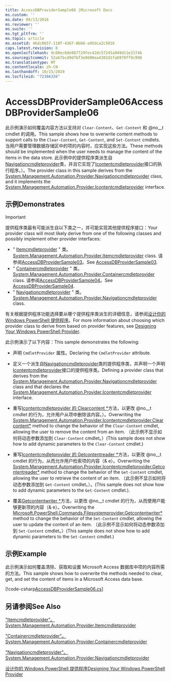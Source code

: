 ```yaml
---
title: AccessDBProviderSample06 |Microsoft Docs
ms.custom: ''
ms.date: 09/13/2016
ms.reviewer: ''
ms.suite: ''
ms.tgt_pltfrm: ''
ms.topic: article
ms.assetid: 46dc0657-110f-4367-8bb6-a95dca2c5016
caps.latest.revision: 8
ms.openlocfilehash: 9c00ec6de987729fec42dc57245a949d11e31f4b
ms.sourcegitcommit: 52a67bcd9d7bf3e8600ea4302d1fa8970ff9c998
ms.translationtype: MT
ms.contentlocale: zh-CN
ms.lasthandoff: 10/15/2019
ms.locfileid: "72366326"
---
```

# <a name="accessdbprovidersample06"></a><span data-ttu-id="4216e-102">AccessDBProviderSample06</span><span class="sxs-lookup"><span data-stu-id="4216e-102">AccessDBProviderSample06</span></span>

<span data-ttu-id="4216e-103">此示例演示如何覆盖内容方法以支持对 `Clear-Content`、`Get-Content` 和 @no__t cmdlet 的调用。</span><span class="sxs-lookup"><span data-stu-id="4216e-103">This sample shows how to overwrite content methods to support calls to the `Clear-Content`, `Get-Content`, and `Set-Content` cmdlets.</span></span> <span data-ttu-id="4216e-104">当用户需要管理数据存储区中的项的内容时，应实现这些方法。</span><span class="sxs-lookup"><span data-stu-id="4216e-104">These methods should be implemented when the user needs to manage the content of the items in the data store.</span></span> <span data-ttu-id="4216e-105">此示例中的提供程序类派生自[Navigationcmdletprovider](/dotnet/api/System.Management.Automation.Provider.NavigationCmdletProvider)类，并且它实现了[Icontentcmdletprovider](/dotnet/api/System.Management.Automation.Provider.IContentCmdletProvider)接口的执行程序。）。</span><span class="sxs-lookup"><span data-stu-id="4216e-105">The provider class in this sample derives from the [System.Management.Automation.Provider.Navigationcmdletprovider](/dotnet/api/System.Management.Automation.Provider.NavigationCmdletProvider) class, and it implements the [System.Management.Automation.Provider.Icontentcmdletprovider](/dotnet/api/System.Management.Automation.Provider.IContentCmdletProvider) interface.</span></span>

## <a name="demonstrates"></a><span data-ttu-id="4216e-106">示例</span><span class="sxs-lookup"><span data-stu-id="4216e-106">Demonstrates</span></span>

> [!IMPORTANT]
> <span data-ttu-id="4216e-107">提供程序类最有可能派生自以下类之一，并可能实现其他提供程序接口：</span><span class="sxs-lookup"><span data-stu-id="4216e-107">Your provider class will most likely derive from one of the following classes and possibly implement other provider interfaces:</span></span>
>
> -   <span data-ttu-id="4216e-108">" [Itemcmdletprovider](/dotnet/api/System.Management.Automation.Provider.ItemCmdletProvider) " 类。</span><span class="sxs-lookup"><span data-stu-id="4216e-108">[System.Management.Automation.Provider.Itemcmdletprovider](/dotnet/api/System.Management.Automation.Provider.ItemCmdletProvider) class.</span></span> <span data-ttu-id="4216e-109">请参阅[AccessDBProviderSample03](./accessdbprovidersample03.md)。</span><span class="sxs-lookup"><span data-stu-id="4216e-109">See [AccessDBProviderSample03](./accessdbprovidersample03.md).</span></span>
> -   <span data-ttu-id="4216e-110">" [Containercmdletprovider](/dotnet/api/System.Management.Automation.Provider.ContainerCmdletProvider) " 类。</span><span class="sxs-lookup"><span data-stu-id="4216e-110">[System.Management.Automation.Provider.Containercmdletprovider](/dotnet/api/System.Management.Automation.Provider.ContainerCmdletProvider) class.</span></span> <span data-ttu-id="4216e-111">请参阅[AccessDBProviderSample04](./accessdbprovidersample04.md)。</span><span class="sxs-lookup"><span data-stu-id="4216e-111">See [AccessDBProviderSample04](./accessdbprovidersample04.md).</span></span>
> -   <span data-ttu-id="4216e-112">" [Navigationcmdletprovider](/dotnet/api/System.Management.Automation.Provider.NavigationCmdletProvider) " 类。</span><span class="sxs-lookup"><span data-stu-id="4216e-112">[System.Management.Automation.Provider.Navigationcmdletprovider](/dotnet/api/System.Management.Automation.Provider.NavigationCmdletProvider) class.</span></span>
>
> <span data-ttu-id="4216e-113">有关根据提供程序功能选择要从哪个提供程序类派生的详细信息，请参阅[设计你的 Windows PowerShell 提供程序](./provider-types.md)。</span><span class="sxs-lookup"><span data-stu-id="4216e-113">For more information about choosing which provider class to derive from based on provider features, see [Designing Your Windows PowerShell Provider](./provider-types.md).</span></span>

<span data-ttu-id="4216e-114">此示例演示了以下内容：</span><span class="sxs-lookup"><span data-stu-id="4216e-114">This sample demonstrates the following:</span></span>

- <span data-ttu-id="4216e-115">声明 `CmdletProvider` 属性。</span><span class="sxs-lookup"><span data-stu-id="4216e-115">Declaring the `CmdletProvider` attribute.</span></span>

- <span data-ttu-id="4216e-116">定义一个派生自[Navigationcmdletprovider](/dotnet/api/System.Management.Automation.Provider.NavigationCmdletProvider)类的提供程序类，并声明一个声明[Icontentcmdletprovider](/dotnet/api/System.Management.Automation.Provider.IContentCmdletProvider)接口的提供程序类。</span><span class="sxs-lookup"><span data-stu-id="4216e-116">Defining a provider class that derives from the [System.Management.Automation.Provider.Navigationcmdletprovider](/dotnet/api/System.Management.Automation.Provider.NavigationCmdletProvider) class and that declares the [System.Management.Automation.Provider.Icontentcmdletprovider](/dotnet/api/System.Management.Automation.Provider.IContentCmdletProvider) interface.</span></span>

- <span data-ttu-id="4216e-117">重写[Icontentcmdletprovider 的 Clearcontent \*](/dotnet/api/System.Management.Automation.Provider.IContentCmdletProvider.ClearContent)方法，以更改 @no__t cmdlet 的行为，允许用户从项中删除该内容。）。</span><span class="sxs-lookup"><span data-stu-id="4216e-117">Overwriting the [System.Management.Automation.Provider.Icontentcmdletprovider.Clearcontent\*](/dotnet/api/System.Management.Automation.Provider.IContentCmdletProvider.ClearContent) method to change the behavior of the `Clear-Content` cmdlet, allowing the user to remove the content from an item.</span></span> <span data-ttu-id="4216e-118">（此示例不显示如何将动态参数添加到 `Clear-Content` cmdlet。）</span><span class="sxs-lookup"><span data-stu-id="4216e-118">(This sample does not show how to add dynamic parameters to the `Clear-Content` cmdlet.)</span></span>

- <span data-ttu-id="4216e-119">重写[Icontentcmdletprovider 的 Getcontentreader \*](/dotnet/api/System.Management.Automation.Provider.IContentCmdletProvider.GetContentReader)方法，以更改 @no__t cmdlet 的行为，从而允许用户检索项的内容（& e）。</span><span class="sxs-lookup"><span data-stu-id="4216e-119">Overwriting the [System.Management.Automation.Provider.Icontentcmdletprovider.Getcontentreader\*](/dotnet/api/System.Management.Automation.Provider.IContentCmdletProvider.GetContentReader) method to change the behavior of the `Get-Content` cmdlet, allowing the user to retrieve the content of an item.</span></span> <span data-ttu-id="4216e-120">（此示例不显示如何将动态参数添加到 `Get-Content` cmdlet。）。</span><span class="sxs-lookup"><span data-stu-id="4216e-120">(This sample does not show how to add dynamic parameters to the `Get-Content` cmdlet.).</span></span>

- <span data-ttu-id="4216e-121">覆盖[Getcontentwriter \*](/dotnet/api/Microsoft.PowerShell.Commands.FileSystemProvider.GetContentWriter)方法，以更改 @no__t cmdlet 的行为，从而使用户能够更新项的内容（& e）。</span><span class="sxs-lookup"><span data-stu-id="4216e-121">Overwriting the [Microsoft.PowerShell.Commands.Filesystemprovider.Getcontentwriter\*](/dotnet/api/Microsoft.PowerShell.Commands.FileSystemProvider.GetContentWriter) method to change the behavior of the `Set-Content` cmdlet, allowing the user to update the content of an item.</span></span> <span data-ttu-id="4216e-122">（此示例不显示如何将动态参数添加到 `Set-Content` cmdlet。）</span><span class="sxs-lookup"><span data-stu-id="4216e-122">(This sample does not show how to add dynamic parameters to the `Set-Content` cmdlet.)</span></span>

## <a name="example"></a><span data-ttu-id="4216e-123">示例</span><span class="sxs-lookup"><span data-stu-id="4216e-123">Example</span></span>

<span data-ttu-id="4216e-124">此示例演示如何覆盖清除、获取和设置 Microsoft Access 数据库中项的内容所需的方法。</span><span class="sxs-lookup"><span data-stu-id="4216e-124">This sample shows how to overwrite the methods needed to clear, get, and set the content of items in a Microsoft Access data base.</span></span>

[!code-csharp[AccessDBProviderSample06.cs](../../../../powershell-sdk-samples/SDK-2.0/csharp/AccessDBProviderSample06/AccessDBProviderSample06.cs#L11-L2399 "AccessDBProviderSample06.cs")]

## <a name="see-also"></a><span data-ttu-id="4216e-125">另请参阅</span><span class="sxs-lookup"><span data-stu-id="4216e-125">See Also</span></span>

[<span data-ttu-id="4216e-126">"Itemcmdletprovider"。</span><span class="sxs-lookup"><span data-stu-id="4216e-126">System.Management.Automation.Provider.Itemcmdletprovider</span></span>](/dotnet/api/System.Management.Automation.Provider.ItemCmdletProvider)

[<span data-ttu-id="4216e-127">"Containercmdletprovider"。</span><span class="sxs-lookup"><span data-stu-id="4216e-127">System.Management.Automation.Provider.Containercmdletprovider</span></span>](/dotnet/api/System.Management.Automation.Provider.ContainerCmdletProvider)

[<span data-ttu-id="4216e-128">"Navigationcmdletprovider"。</span><span class="sxs-lookup"><span data-stu-id="4216e-128">System.Management.Automation.Provider.Navigationcmdletprovider</span></span>](/dotnet/api/System.Management.Automation.Provider.NavigationCmdletProvider)

[<span data-ttu-id="4216e-129">设计你的 Windows PowerShell 提供程序</span><span class="sxs-lookup"><span data-stu-id="4216e-129">Designing Your Windows PowerShell Provider</span></span>](./provider-types.md)
